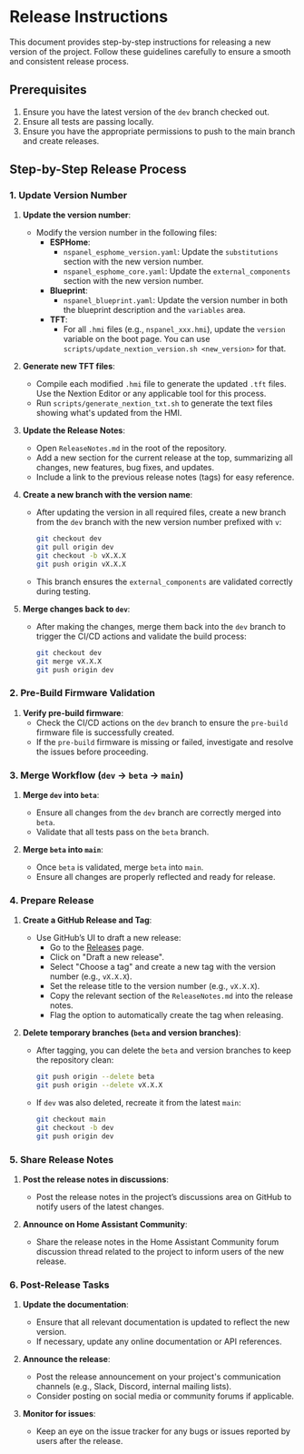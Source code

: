 # Release Instructions

This document provides step-by-step instructions for releasing a new version of the project. Follow these guidelines carefully to ensure a smooth and consistent release process.

## Prerequisites

1. Ensure you have the latest version of the `dev` branch checked out.
2. Ensure all tests are passing locally.
3. Ensure you have the appropriate permissions to push to the main branch and create releases.

## Step-by-Step Release Process

### 1. Update Version Number

1. **Update the version number**:
   - Modify the version number in the following files:
     - **ESPHome**:
       - `nspanel_esphome_version.yaml`: Update the `substitutions` section with the new version number.
       - `nspanel_esphome_core.yaml`: Update the `external_components` section with the new version number.
     - **Blueprint**:
       - `nspanel_blueprint.yaml`: Update the version number in both the blueprint description and the `variables` area.
     - **TFT**:
       - For all `.hmi` files (e.g., `nspanel_xxx.hmi`), update the `version` variable on the boot page. You can use `scripts/update_nextion_version.sh <new_version>` for that.

2. **Generate new TFT files**:
   - Compile each modified `.hmi` file to generate the updated `.tft` files. Use the Nextion Editor or any applicable tool for this process.
   - Run `scripts/generate_nextion_txt.sh` to generate the text files showing what's updated from the HMI.

3. **Update the Release Notes**:
   - Open `ReleaseNotes.md` in the root of the repository.
   - Add a new section for the current release at the top, summarizing all changes, new features, bug fixes, and updates.
   - Include a link to the previous release notes (tags) for easy reference.

4. **Create a new branch with the version name**:
   - After updating the version in all required files, create a new branch from the `dev` branch with the new version number prefixed with `v`:
     ```bash
     git checkout dev
     git pull origin dev
     git checkout -b vX.X.X
     git push origin vX.X.X
     ```
   - This branch ensures the `external_components` are validated correctly during testing.

5. **Merge changes back to `dev`**:
   - After making the changes, merge them back into the `dev` branch to trigger the CI/CD actions and validate the build process:
     ```bash
     git checkout dev
     git merge vX.X.X
     git push origin dev
     ```

### 2. Pre-Build Firmware Validation

1. **Verify pre-build firmware**:
   - Check the CI/CD actions on the `dev` branch to ensure the `pre-build` firmware file is successfully created.
   - If the `pre-build` firmware is missing or failed, investigate and resolve the issues before proceeding.

### 3. Merge Workflow (`dev` -> `beta` -> `main`)

1. **Merge `dev` into `beta`**:
   - Ensure all changes from the `dev` branch are correctly merged into `beta`.
   - Validate that all tests pass on the `beta` branch.

2. **Merge `beta` into `main`**:
   - Once `beta` is validated, merge `beta` into `main`.
   - Ensure all changes are properly reflected and ready for release.

### 4. Prepare Release

1. **Create a GitHub Release and Tag**:
   - Use GitHub’s UI to draft a new release:
     - Go to the [Releases](https://github.com/Blackymas/NSPanel_HA_Blueprint/releases) page.
     - Click on "Draft a new release".
     - Select "Choose a tag" and create a new tag with the version number (e.g., `vX.X.X`).
     - Set the release title to the version number (e.g., `vX.X.X`).
     - Copy the relevant section of the `ReleaseNotes.md` into the release notes.
     - Flag the option to automatically create the tag when releasing.

2. **Delete temporary branches (`beta` and version branches)**:
   - After tagging, you can delete the `beta` and version branches to keep the repository clean:
     ```bash
     git push origin --delete beta
     git push origin --delete vX.X.X
     ```
   - If `dev` was also deleted, recreate it from the latest `main`:
     ```bash
     git checkout main
     git checkout -b dev
     git push origin dev
     ```

### 5. Share Release Notes

1. **Post the release notes in discussions**:
   - Post the release notes in the project’s discussions area on GitHub to notify users of the latest changes.

2. **Announce on Home Assistant Community**:
   - Share the release notes in the Home Assistant Community forum discussion thread related to the project to inform users of the new release.

### 6. Post-Release Tasks

1. **Update the documentation**:
   - Ensure that all relevant documentation is updated to reflect the new version.
   - If necessary, update any online documentation or API references.

2. **Announce the release**:
   - Post the release announcement on your project's communication channels (e.g., Slack, Discord, internal mailing lists).
   - Consider posting on social media or community forums if applicable.

3. **Monitor for issues**:
   - Keep an eye on the issue tracker for any bugs or issues reported by users after the release.
